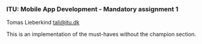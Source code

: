 ### ITU: Mobile App Development - Mandatory assignment 1

Tomas Lieberkind
tali@itu.dk

This is an implementation of the must-haves without the champion section.
